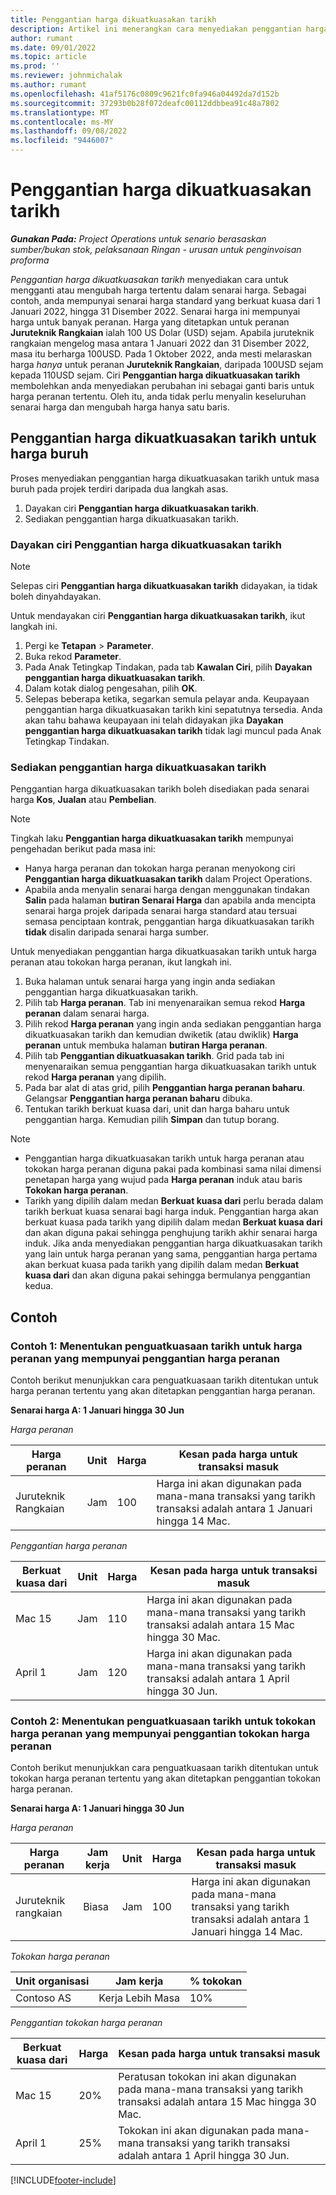 ```yaml
---
title: Penggantian harga dikuatkuasakan tarikh
description: Artikel ini menerangkan cara menyediakan penggantian harga untuk harga tertentu dalam senarai harga.
author: rumant
ms.date: 09/01/2022
ms.topic: article
ms.prod: ''
ms.reviewer: johnmichalak
ms.author: rumant
ms.openlocfilehash: 41af5176c0809c9621fc0fa946a04492da7d152b
ms.sourcegitcommit: 37293b0b28f072deafc00112ddbbea91c48a7802
ms.translationtype: MT
ms.contentlocale: ms-MY
ms.lasthandoff: 09/08/2022
ms.locfileid: "9446007"
---
```

# <a name="date-effective-price-overrides"></a>Penggantian harga dikuatkuasakan tarikh 

_**Gunakan Pada:** Project Operations untuk senario berasaskan sumber/bukan stok, pelaksanaan Ringan - urusan untuk penginvoisan proforma_

*Penggantian harga dikuatkuasakan tarikh* menyediakan cara untuk mengganti atau mengubah harga tertentu dalam senarai harga. Sebagai contoh, anda mempunyai senarai harga standard yang berkuat kuasa dari 1 Januari 2022, hingga 31 Disember 2022. Senarai harga ini mempunyai harga untuk banyak peranan. Harga yang ditetapkan untuk peranan **Juruteknik Rangkaian** ialah 100 US Dolar (USD) sejam. Apabila juruteknik rangkaian mengelog masa antara 1 Januari 2022 dan 31 Disember 2022, masa itu berharga 100USD. Pada 1 Oktober 2022, anda mesti melaraskan harga *hanya* untuk peranan **Juruteknik Rangkaian**, daripada 100USD sejam kepada 110USD sejam. Ciri **Penggantian harga dikuatkuasakan tarikh** membolehkan anda menyediakan perubahan ini sebagai ganti baris untuk harga peranan tertentu. Oleh itu, anda tidak perlu menyalin keseluruhan senarai harga dan mengubah harga hanya satu baris.

## <a name="date-effective-price-overrides-for-labor-pricing"></a>Penggantian harga dikuatkuasakan tarikh untuk harga buruh

Proses menyediakan penggantian harga dikuatkuasakan tarikh untuk masa buruh pada projek terdiri daripada dua langkah asas.

1. Dayakan ciri **Penggantian harga dikuatkuasakan tarikh**.
1. Sediakan penggantian harga dikuatkuasakan tarikh.

### <a name="enable-the-date-effective-price-overrides-feature"></a>Dayakan ciri Penggantian harga dikuatkuasakan tarikh

> [!NOTE]
> Selepas ciri **Penggantian harga dikuatkuasakan tarikh** didayakan, ia tidak boleh dinyahdayakan.

Untuk mendayakan ciri **Penggantian harga dikuatkuasakan tarikh**, ikut langkah ini.

1. Pergi ke **Tetapan** \> **Parameter**.
1. Buka rekod **Parameter**.
1. Pada Anak Tetingkap Tindakan, pada tab **Kawalan Ciri**, pilih **Dayakan penggantian harga dikuatkuasakan tarikh**.
1. Dalam kotak dialog pengesahan, pilih **OK**.
1. Selepas beberapa ketika, segarkan semula pelayar anda. Keupayaan penggantian harga dikuatkuasakan tarikh kini sepatutnya tersedia. Anda akan tahu bahawa keupayaan ini telah didayakan jika **Dayakan penggantian harga dikuatkuasakan tarikh** tidak lagi muncul pada Anak Tetingkap Tindakan.

### <a name="set-up-a-date-effective-price-override"></a>Sediakan penggantian harga dikuatkuasakan tarikh

Penggantian harga dikuatkuasakan tarikh boleh disediakan pada senarai harga **Kos**, **Jualan** atau **Pembelian**.

> [!NOTE]
>Tingkah laku **Penggantian harga dikuatkuasakan tarikh** mempunyai pengehadan berikut pada masa ini:
>
> - Hanya harga peranan dan tokokan harga peranan menyokong ciri **Penggantian harga dikuatkuasakan tarikh** dalam Project Operations.
> - Apabila anda menyalin senarai harga dengan menggunakan tindakan **Salin** pada halaman **butiran Senarai Harga** dan apabila anda mencipta senarai harga projek daripada senarai harga standard atau tersuai semasa penciptaan kontrak, penggantian harga dikuatkuasakan tarikh **tidak** disalin daripada senarai harga sumber.

Untuk menyediakan penggantian harga dikuatkuasakan tarikh untuk harga peranan atau tokokan harga peranan, ikut langkah ini.

1. Buka halaman untuk senarai harga yang ingin anda sediakan penggantian harga dikuatkuasakan tarikh.
1. Pilih tab **Harga peranan**. Tab ini menyenaraikan semua rekod **Harga peranan** dalam senarai harga.
1. Pilih rekod **Harga peranan** yang ingin anda sediakan penggantian harga dikuatkuasakan tarikh dan kemudian dwiketik (atau dwiklik) **Harga peranan** untuk membuka halaman **butiran Harga peranan**.
1. Pilih tab **Penggantian dikuatkuasakan tarikh**. Grid pada tab ini menyenaraikan semua penggantian harga dikuatkuasakan tarikh untuk rekod **Harga peranan** yang dipilih.
1. Pada bar alat di atas grid, pilih **Penggantian harga peranan baharu**. Gelangsar **Penggantian harga peranan baharu** dibuka.
1. Tentukan tarikh berkuat kuasa dari, unit dan harga baharu untuk penggantian harga. Kemudian pilih **Simpan** dan tutup borang.

> [!NOTE]
> - Penggantian harga dikuatkuasakan tarikh untuk harga peranan atau tokokan harga peranan diguna pakai pada kombinasi sama nilai dimensi penetapan harga yang wujud pada **Harga peranan** induk atau baris **Tokokan harga peranan**.
> - Tarikh yang dipilih dalam medan **Berkuat kuasa dari** perlu berada dalam tarikh berkuat kuasa senarai bagi harga induk. Penggantian harga akan berkuat kuasa pada tarikh yang dipilih dalam medan **Berkuat kuasa dari** dan akan diguna pakai sehingga penghujung tarikh akhir senarai harga induk. Jika anda menyediakan penggantian harga dikuatkuasakan tarikh yang lain untuk harga peranan yang sama, penggantian harga pertama akan berkuat kuasa pada tarikh yang dipilih dalam medan **Berkuat kuasa dari** dan akan diguna pakai sehingga bermulanya penggantian kedua.

## <a name="examples"></a>Contoh

### <a name="example-1-determining-date-effectivity-for-a-role-price-that-has-role-price-overrides"></a>Contoh 1: Menentukan penguatkuasaan tarikh untuk harga peranan yang mempunyai penggantian harga peranan

Contoh berikut menunjukkan cara penguatkuasaan tarikh ditentukan untuk harga peranan tertentu yang akan ditetapkan penggantian harga peranan.

**Senarai harga A: 1 Januari hingga 30 Jun**

*Harga peranan*

| Harga peranan | Unit | Harga | Kesan pada harga untuk transaksi masuk |
|---|---|---|---|
| Juruteknik Rangkaian | Jam | 100 | Harga ini akan digunakan pada mana-mana transaksi yang tarikh transaksi adalah antara 1 Januari hingga 14 Mac. |

*Penggantian harga peranan*

| Berkuat kuasa dari | Unit | Harga | Kesan pada harga untuk transaksi masuk |
|---|---|---|---|
| Mac 15 | Jam | 110 | Harga ini akan digunakan pada mana-mana transaksi yang tarikh transaksi adalah antara 15 Mac hingga 30 Mac. |
| April 1 | Jam | 120 | Harga ini akan digunakan pada mana-mana transaksi yang tarikh transaksi adalah antara 1 April hingga 30 Jun. |

### <a name="example-2-determining-date-effectivity-for-a-role-price-markup-that-has-role-price-markup-overrides"></a>Contoh 2: Menentukan penguatkuasaan tarikh untuk tokokan harga peranan yang mempunyai penggantian tokokan harga peranan

Contoh berikut menunjukkan cara penguatkuasaan tarikh ditentukan untuk tokokan harga peranan tertentu yang akan ditetapkan penggantian tokokan harga peranan.

**Senarai harga A: 1 Januari hingga 30 Jun**

*Harga peranan*

| Harga peranan | Jam kerja | Unit | Harga | Kesan pada harga untuk transaksi masuk |
|---|---|---|---|---|
| Juruteknik rangkaian | Biasa | Jam | 100 | Harga ini akan digunakan pada mana-mana transaksi yang tarikh transaksi adalah antara 1 Januari hingga 14 Mac. |

*Tokokan harga peranan*

| Unit organisasi | Jam kerja | % tokokan |
|---|---|---|
| Contoso AS | Kerja Lebih Masa | 10% |

*Penggantian tokokan harga peranan*

| Berkuat kuasa dari | Harga | Kesan pada harga untuk transaksi masuk |
|---|---|---|
| Mac 15 | 20% | Peratusan tokokan ini akan digunakan pada mana-mana transaksi yang tarikh transaksi adalah antara 15 Mac hingga 30 Mac. |
| April 1 | 25% | Tokokan ini akan digunakan pada mana-mana transaksi yang tarikh transaksi adalah antara 1 April hingga 30 Jun. |

[!INCLUDE[footer-include](../includes/footer-banner.md)]
